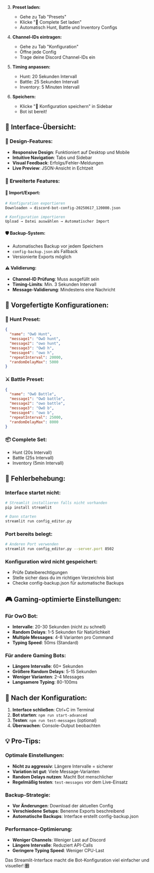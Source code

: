 3. **Preset laden:**
   - Gehe zu Tab "Presets"
   - Klicke "🎯 Complete Set laden"
   - Automatisch Hunt, Battle und Inventory Configs

4. **Channel-IDs eintragen:**
   - Gehe zu Tab "Konfiguration"
   - Öffne jede Config
   - Trage deine Discord Channel-IDs ein

5. **Timing anpassen:**
   - Hunt: 20 Sekunden Intervall
   - Battle: 25 Sekunden Intervall
   - Inventory: 5 Minuten Intervall

6. **Speichern:**
   - Klicke "💾 Konfiguration speichern" in Sidebar
   - Bot ist bereit!

## 📱 **Interface-Übersicht:**

### 🎨 **Design-Features:**
- **Responsive Design**: Funktioniert auf Desktop und Mobile
- **Intuitive Navigation**: Tabs und Sidebar
- **Visual Feedback**: Erfolgs/Fehler-Meldungen
- **Live Preview**: JSON-Ansicht in Echtzeit

### 🔧 **Erweiterte Features:**

#### 🔄 **Import/Export:**
```bash
# Konfiguration exportieren
Downloaden → discord-bot-config-20250617_120000.json

# Konfiguration importieren  
Upload → Datei auswählen → Automatischer Import
```

#### 🛡️ **Backup-System:**
- Automatisches Backup vor jedem Speichern
- `config-backup.json` als Fallback
- Versionierte Exports möglich

#### ⚠️ **Validierung:**
- **Channel-ID Prüfung**: Muss ausgefüllt sein
- **Timing-Limits**: Min. 3 Sekunden Intervall
- **Message-Validierung**: Mindestens eine Nachricht

## 🎯 **Vorgefertigte Konfigurationen:**

### 🏹 **Hunt Preset:**
```json
{
  "name": "OwO Hunt",
  "message1": "OwO hunt",
  "message2": "owo hunt", 
  "message3": "OwO h",
  "message4": "owo h",
  "repeatInterval": 20000,
  "randomDelayMax": 5000
}
```

### ⚔️ **Battle Preset:**
```json
{
  "name": "OwO Battle",
  "message1": "OwO battle",
  "message2": "owo battle",
  "message3": "OwO b", 
  "message4": "owo b",
  "repeatInterval": 25000,
  "randomDelayMax": 8000
}
```

### 📦 **Complete Set:**
- Hunt (20s Intervall)
- Battle (25s Intervall)  
- Inventory (5min Intervall)

## 🔧 **Fehlerbehebung:**

### Interface startet nicht:
```bash
# Streamlit installieren falls nicht vorhanden
pip install streamlit

# Dann starten
streamlit run config_editor.py
```

### Port bereits belegt:
```bash
# Anderen Port verwenden
streamlit run config_editor.py --server.port 8502
```

### Konfiguration wird nicht gespeichert:
- Prüfe Dateiberechtigungen
- Stelle sicher dass du im richtigen Verzeichnis bist
- Checke config-backup.json für automatische Backups

## 🎮 **Gaming-optimierte Einstellungen:**

### **Für OwO Bot:**
- **Intervalle**: 20-30 Sekunden (nicht zu schnell)
- **Random Delays**: 1-5 Sekunden für Natürlichkeit
- **Multiple Messages**: 4-8 Varianten pro Command
- **Typing Speed**: 50ms (Standard)

### **Für andere Gaming Bots:**
- **Längere Intervalle**: 60+ Sekunden
- **Größere Random Delays**: 5-15 Sekunden
- **Weniger Varianten**: 2-4 Messages
- **Langsamere Typing**: 80-100ms

## 🚀 **Nach der Konfiguration:**

1. **Interface schließen**: Ctrl+C im Terminal
2. **Bot starten**: `npm run start-advanced`
3. **Testen**: `npm run test-messages` (optional)
4. **Überwachen**: Console-Output beobachten

## 💡 **Pro-Tips:**

### **Optimale Einstellungen:**
- **Nicht zu aggressiv**: Längere Intervalle = sicherer
- **Variation ist gut**: Viele Message-Varianten
- **Random Delays nutzen**: Macht Bot menschlicher
- **Regelmäßig testen**: `test-messages` vor dem Live-Einsatz

### **Backup-Strategie:**
- **Vor Änderungen**: Download der aktuellen Config
- **Verschiedene Setups**: Benenne Exports beschreibend
- **Automatische Backups**: Interface erstellt config-backup.json

### **Performance-Optimierung:**
- **Weniger Channels**: Weniger Last auf Discord
- **Längere Intervalle**: Reduziert API-Calls
- **Geringere Typing Speed**: Weniger CPU-Last

Das Streamlit-Interface macht die Bot-Konfiguration viel einfacher und visueller! 🎛️
